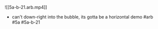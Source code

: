 

![[5a-b-21.arb.mp4]]

- can't down-right into the bubble, its gotta be a horizontal demo
#arb #5a #5a-b-21


